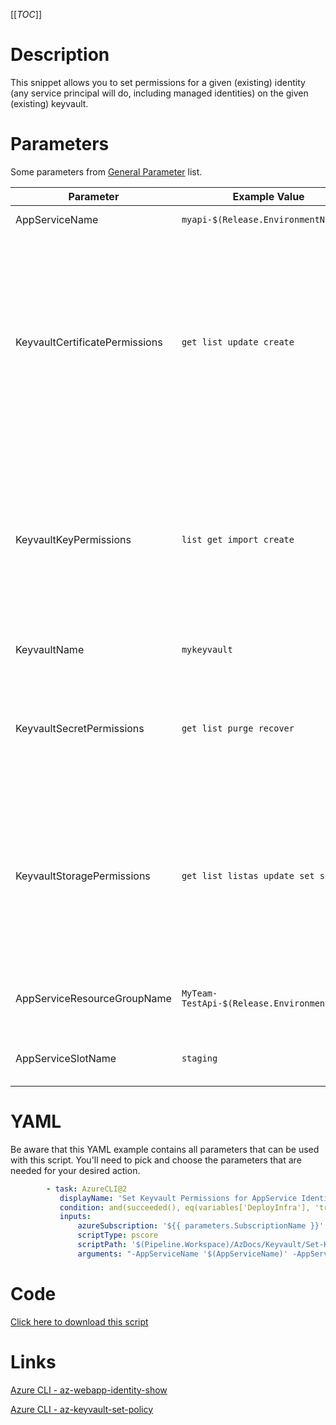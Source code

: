 [[_TOC_]]

# Description

This snippet allows you to set permissions for a given (existing) identity (any service principal will do, including managed identities) on the given (existing) keyvault.

# Parameters

Some parameters from [General Parameter](/Azure/Azure-CLI-Snippets) list.

| Parameter                      | Example Value                               | Description                                                                                                                                                                                                                                     |
| ------------------------------ | ------------------------------------------- | ----------------------------------------------------------------------------------------------------------------------------------------------------------------------------------------------------------------------------------------------- |
| AppServiceName                 | `myapi-$(Release.EnvironmentName)`          | The name of the webapp.                                                                                                                                                                                                                         |
| KeyvaultCertificatePermissions | `get list update create`                    | Space separated list of permissions for certificates for the given user. Options: backup, create, delete, deleteissuers, get, getissuers, import, list, listissuers, managecontacts, manageissuers, purge, recover, restore, setissuers, update |
| KeyvaultKeyPermissions         | `list get import create`                    | Space separated list of permissions for keys for the given user. Options: backup, create, decrypt, delete, encrypt, get, import, list, purge, recover, restore, sign, unwrapKey, update, verify, wrapKey                                        |
| KeyvaultName                   | `mykeyvault`                                | This is the keyvault name to use.                                                                                                                                                                                                               |
| KeyvaultSecretPermissions      | `get list purge recover`                    | Space separated list of permissions for secrets for the given user. Options: backup, delete, get, list, purge, recover, restore, set                                                                                                            |
| KeyvaultStoragePermissions     | `get list listas update set setas`          | Space separated list of permissions for storage for the given user. Options: backup, delete, deletesas, get, getsas, list, listsas, purge, recover, regeneratekey, restore, set, setsas, update                                                 |
| AppServiceResourceGroupName    | `MyTeam-TestApi-$(Release.EnvironmentName)` | The ResourceGroup where your AppService resides in                                                                                                                                                                                              |
| AppServiceSlotName             | `staging`                                   | OPTIONAL: Name of the webapp staging slot to bind                                                                                                                                                                                               |

# YAML

Be aware that this YAML example contains all parameters that can be used with this script. You'll need to pick and choose the parameters that are needed for your desired action.

```yaml
        - task: AzureCLI@2
           displayName: 'Set Keyvault Permissions for AppService Identity'
           condition: and(succeeded(), eq(variables['DeployInfra'], 'true'))
           inputs:
               azureSubscription: '${{ parameters.SubscriptionName }}'
               scriptType: pscore
               scriptPath: '$(Pipeline.Workspace)/AzDocs/Keyvault/Set-Keyvault-Permissions-for-AppService-Identity.ps1'
               arguments: "-AppServiceName '$(AppServiceName)' -AppServiceResourceGroupName '$(AppServiceResourceGroupName)' -KeyvaultCertificatePermissions '$(KeyvaultCertificatePermissions)' -KeyvaultKeyPermissions '$(KeyvaultKeyPermissions)' -KeyvaultSecretPermissions '$(KeyvaultSecretPermissions)' -KeyvaultStoragePermissions '$(KeyvaultStoragePermissions)' -KeyvaultName '$(KeyvaultName)' -AppServiceSlotName '$(AppServiceSlotName)'"
```

# Code

[Click here to download this script](../../../../src/Keyvault/Set-Keyvault-Permissions-for-AppService-Identity.ps1)

# Links

[Azure CLI - az-webapp-identity-show](https://docs.microsoft.com/en-us/cli/azure/webapp/identity?view=azure-cli-latest#az-webapp-identity-show)

[Azure CLI - az-keyvault-set-policy](https://docs.microsoft.com/en-us/cli/azure/keyvault?view=azure-cli-latest#az-keyvault-set-policy)

